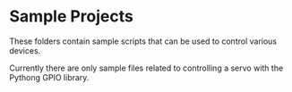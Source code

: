 # Sample Projects

These folders contain sample scripts that can be used to control various devices.

Currently there are only sample files related to controlling a servo with the Pythong GPIO library.